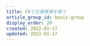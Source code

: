 ```yaml
---
title: C#で正規表現を使う
article_group_id: basis-group
display_order: 20
created: 2022-01-17
updated: 2022-01-17
---
```

